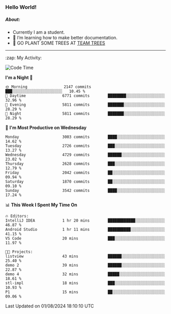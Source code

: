 ### Hello World!

##### About:
- Currently I am a student.
- 🌱 I’m learning how to make better documentation.
- 🌱 GO PLANT SOME TREES AT [TEAM TREES](https://teamtrees.org/)

---
  <summary>:zap: My Activity:</summary>
  
<!--START_SECTION:waka-->
![Code Time](http://img.shields.io/badge/Code%20Time-1%2C382%20hrs%2041%20mins-blue)

**I'm a Night 🦉** 

```text
🌞 Morning                2147 commits        ███░░░░░░░░░░░░░░░░░░░░░░   10.45 % 
🌆 Daytime                6771 commits        ████████░░░░░░░░░░░░░░░░░   32.96 % 
🌃 Evening                5811 commits        ███████░░░░░░░░░░░░░░░░░░   28.29 % 
🌙 Night                  5811 commits        ███████░░░░░░░░░░░░░░░░░░   28.29 % 
```
📅 **I'm Most Productive on Wednesday** 

```text
Monday                   3003 commits        ████░░░░░░░░░░░░░░░░░░░░░   14.62 % 
Tuesday                  2726 commits        ███░░░░░░░░░░░░░░░░░░░░░░   13.27 % 
Wednesday                4729 commits        ██████░░░░░░░░░░░░░░░░░░░   23.02 % 
Thursday                 2628 commits        ███░░░░░░░░░░░░░░░░░░░░░░   12.79 % 
Friday                   2042 commits        ██░░░░░░░░░░░░░░░░░░░░░░░   09.94 % 
Saturday                 1870 commits        ██░░░░░░░░░░░░░░░░░░░░░░░   09.10 % 
Sunday                   3542 commits        ████░░░░░░░░░░░░░░░░░░░░░   17.24 % 
```


📊 **This Week I Spent My Time On** 

```text
🔥 Editors: 
IntelliJ IDEA            1 hr 20 mins        ████████████░░░░░░░░░░░░░   46.87 % 
Android Studio           1 hr 11 mins        ██████████░░░░░░░░░░░░░░░   41.15 % 
VS Code                  20 mins             ███░░░░░░░░░░░░░░░░░░░░░░   11.97 % 

🐱‍💻 Projects: 
listview                 43 mins             ██████░░░░░░░░░░░░░░░░░░░   25.40 % 
demo 2                   39 mins             ██████░░░░░░░░░░░░░░░░░░░   22.87 % 
demo 4                   32 mins             █████░░░░░░░░░░░░░░░░░░░░   18.61 % 
stl-impl                 18 mins             ███░░░░░░░░░░░░░░░░░░░░░░   10.93 % 
P1                       15 mins             ██░░░░░░░░░░░░░░░░░░░░░░░   09.06 % 
```


 Last Updated on 01/08/2024 18:10:10 UTC
<!--END_SECTION:waka-->
